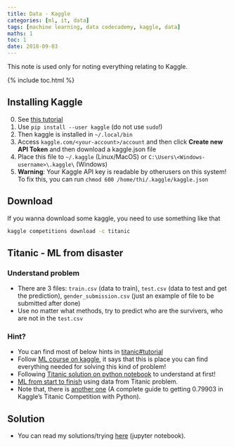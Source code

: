 ```yaml
---
title: Data - Kaggle
categories: [ml, it, data]
tags: [machine learning, data codecademy, kaggle, data]
maths: 1
toc: 1
date: 2018-09-03
---
```


This note is used only for noting everything relating to Kaggle.

{% include toc.html %}

## Installing Kaggle

0. See [this tutorial](https://github.com/Kaggle/kaggle-api)
1. Use `pip install --user kaggle` (do not use `sudo`!)
2. Then kaggle is installed in `~/.local/bin`
3. Access `kaggle.com/<your-account>/account` and then click **Create new API Token** and then download a kaggle.json file 
4. Place this file to `~/.kaggle` (Linux/MacOS) or `C:\Users\<Windows-username>\.kaggle\` (Windows)
5. **Warning**: Your Kaggle API key is readable by otherusers on this system! To fix this, you can run `chmod 600 /home/thi/.kaggle/kaggle.json`

## Download

If you wanna download some kaggle, you need to use something like that

~~~ bash
kaggle competitions download -c titanic
~~~

## Titanic - ML from disaster

### Understand problem

- There are 3 files: `train.csv` (data to train), `test.csv` (data to test and get the prediction), `gender_submission.csv` (just an example of file to be submitted after done)
- Use no matter what methods, try to predict who are the survivers, who are not in the `test.csv`

### Hint?

- You can find most of below hints in [titanic\#tutorial](https://www.kaggle.com/c/titanic#tutorials)
- Follow [ML course on kaggle](https://www.kaggle.com/learn/machine-learning), it says that this is place you can find everything needed for solving this kind of problem!
- Following [Titanic solution on python notebook](https://www.kaggle.com/startupsci/titanic-data-science-solutions) to understand at first!
- [ML from start to finish](https://www.kaggle.com/jeffd23/scikit-learn-ml-from-start-to-finish) using data from Titanic problem.
- Note that, there is [another one](https://triangleinequality.wordpress.com/2013/09/05/a-complete-guide-to-getting-0-79903-in-kaggles-titanic-competition-with-python/) (A complete guide to getting 0.79903 in Kaggle’s Titanic Competition with Python).


## Solution

- You can read my solutions/trying [here]({{site.baseurl}}/jupyter/titanic.html) (jupyter notebook).
